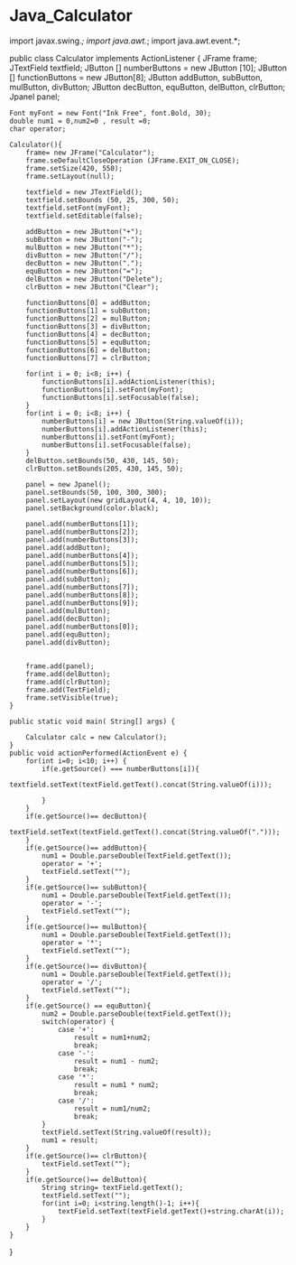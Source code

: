 # Java_Calculator
import javax.swing.*;
import java.awt.*;
import java.awt.event.*;

public class Calculator implements ActionListener {
    JFrame frame;
    JTextField textfield;
    JButton [] numberButtons = new JButton [10];
    JButton [] functionButtons = new JButton[8];
    JButton addButton, subButton, mulButton, divButton;
    JButton decButton, equButton, delButton, clrButton;
    Jpanel panel;
    
    Font myFont = new Font("Ink Free", font.Bold, 30);
    double num1 = 0,num2=0 , result =0;
    char operator; 

    Calculator(){
        frame= new JFrame("Calculator");
        frame.seDefaultCloseOperation (JFrame.EXIT_ON_CLOSE);
        frame.setSize(420, 550);
        frame.setLayout(null);

        textfield = new JTextField();
        textfield.setBounds (50, 25, 300, 50);
        textfield.setFont(myFont);
        textfield.setEditable(false);

        addButton = new JButton("+");
        subButton = new JButton("-");
        mulButton = new JButton("*");
        divButton = new JButton("/");
        decButton = new JButton(".");
        equButton = new JButton("=");
        delButton = new JButton("Delete");
        clrButton = new JButton("Clear");

        functionButtons[0] = addButton;
        functionButtons[1] = subButton;
        functionButtons[2] = mulButton;
        functionButtons[3] = divButton;
        functionButtons[4] = decButton;
        functionButtons[5] = equButton;
        functionButtons[6] = delButton;
        functionButtons[7] = clrButton;
        
        for(int i = 0; i<8; i++) {
            functionButtons[i].addActionListener(this);
            functionButtons[i].setFont(myFont);
            functionButtons[i].setFocusable(false);
        }
        for(int i = 0; i<8; i++) {
            numberButtons[i] = new JButton(String.valueOf(i));
            numberButtons[i].addActionListener(this);
            numberButtons[i].setFont(myFont);
            numberButtons[i].setFocusable(false);
        }        
        delButton.setBounds(50, 430, 145, 50);
        clrButton.setBounds(205, 430, 145, 50);

        panel = new Jpanel();
        panel.setBounds(50, 100, 300, 300);
        panel.setLayout(new gridLayout(4, 4, 10, 10));
        panel.setBackground(color.black);

        panel.add(numberButtons[1]);
        panel.add(numberButtons[2]);
        panel.add(numberButtons[3]);
        panel.add(addButton);
        panel.add(numberButtons[4]);
        panel.add(numberButtons[5]);
        panel.add(numberButtons[6]);
        panel.add(subButton);
        panel.add(numberButtons[7]);
        panel.add(numberButtons[8]);
        panel.add(numberButtons[9]);
        panel.add(mulButton);
        panel.add(decButton);
        panel.add(numberButtons[0]);
        panel.add(equButton);
        panel.add(divButton);


        frame.add(panel);
        frame.add(delButton);
        frame.add(clrButton);
        frame.add(TextField);
        frame.setVisible(true);
    }

    public static void main( String[] args) {

        Calculator calc = new Calculator();
    }
    public void actionPerformed(ActionEvent e) {
        for(int i=0; i<10; i++) {
            if(e.getSource() === numberButtons[i]){
                textfield.setText(textField.getText().concat(String.valueOf(i)));

            }
        }
        if(e.getSource()== decButton){
            textField.setText(textField.getText().concat(String.valueOf(".")));
        }
        if(e.getSource()== addButton){
            num1 = Double.parseDouble(TextField.getText());
            operator = '+';
            textField.setText("");
        }
        if(e.getSource()== subButton){
            num1 = Double.parseDouble(TextField.getText());
            operator = '-';
            textField.setText("");
        }
        if(e.getSource()== mulButton){
            num1 = Double.parseDouble(TextField.getText());
            operator = '*';
            textField.setText("");
        }
        if(e.getSource()== divButton){
            num1 = Double.parseDouble(TextField.getText());
            operator = '/';
            textField.setText("");
        }
        if(e.getSource() == equButton){
            num2 = Double.parseDouble(textField.getText());
            switch(operator) {
                case '+':
                    result = num1+num2;
                    break;
                case '-':
                    result = num1 - num2;
                    break;
                case '*':
                    result = num1 * num2;
                    break;
                case '/': 
                    result = num1/num2;
                    break;
            }
            textField.setText(String.valueOf(result));
            num1 = result;
        }
        if(e.getSource()== clrButton){
            textField.setText("");
        }
        if(e.getSource()== delButton){
            String string= textField.getText();
            textField.setText("");
            for(int i=0; i<string.length()-1; i++){
                textField.setText(textField.getText()+string.charAt(i));
            }
        }
    }
}
